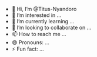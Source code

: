 - 👋 Hi, I’m @Titus-Nyandoro
- 👀 I’m interested in ...
- 🌱 I’m currently learning ...
- 💞️ I’m looking to collaborate on ...
- 📫 How to reach me ...
- 😄 Pronouns: ...
- ⚡ Fun fact: ...

<!---
Titus-Nyandoro/Titus-Nyandoro is a ✨ special ✨ repository because its `README.md` (this file) appears on your GitHub profile.
You can click the Preview link to take a look at your changes.
--->
